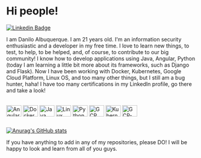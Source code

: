 # Hi people!

[![Linkedin Badge](https://img.shields.io/badge/-LinkedIn-blue?style=flat-square&logo=Linkedin&logoColor=white&link=https://www.linkedin.com/in/danilo-albuquerque-6a821a1b2/)](https://www.linkedin.com/in/danilo-albuquerque-6a821a1b2/)

I am Danilo Albuquerque. I am 21 years old. I'm an information security enthusiastic and a developer in my free time. I love to learn new things, to test, to help, to be helped, and, of course, to contribute to our big community! I know how to develop applications using Java, Angular, Python (today I am learning a little bit more about its frameworks, such as Django and Flask). Now I have been working with Docker, Kubernetes, Google Cloud Platform, Linux OS, and too many other things, but I still am a bug hunter, haha! I have too many certifications in my LinkedIn profile, go there and take a look!

<div style="display: inline_block"><br>
  <img align="center" alt="Angular" height="30" width="40" src="https://cdn.jsdelivr.net/gh/devicons/devicon/icons/angularjs/angularjs-plain.svg"/>
  <img align="center" alt="Docker" height="30" width="40" src="https://cdn.jsdelivr.net/gh/devicons/devicon/icons/docker/docker-original-wordmark.svg"/>
  <img align="center" alt="Java" height="30" width="40" src="https://cdn.jsdelivr.net/gh/devicons/devicon/icons/java/java-original-wordmark.svg" />
  <img align="center" alt="Linux" height="30" width="40" src="https://cdn.jsdelivr.net/gh/devicons/devicon/icons/linux/linux-original.svg"/>
  <img align="center" alt="Python" height="30" width="40" src="https://cdn.jsdelivr.net/gh/devicons/devicon/icons/python/python-original.svg"/>
  <img align="center" alt="GCP" height="30" width="40" src="https://cdn.jsdelivr.net/gh/devicons/devicon/icons/googlecloud/googlecloud-original.svg"/>
  <img align="center" alt="Kubernetes" height="30" width="40" src="https://cdn.jsdelivr.net/gh/devicons/devicon/icons/kubernetes/kubernetes-plain.svg" />
  <img align="center" alt="GCP-Console" height="30" width="40" src="https://cdn.jsdelivr.net/gh/devicons/devicon/icons/git/git-original.svg" />
</div>
 
 ##


[![Anurag's GitHub stats](https://github-readme-stats.vercel.app/api?username=daniloalbuqrque&show_icons=true&theme=dracula)](https://github.com/anuraghazra/github-readme-stats)





  

  


If you have anything to add in any of my repositories, please DO! I will be happy to look and learn from all of you guys.
